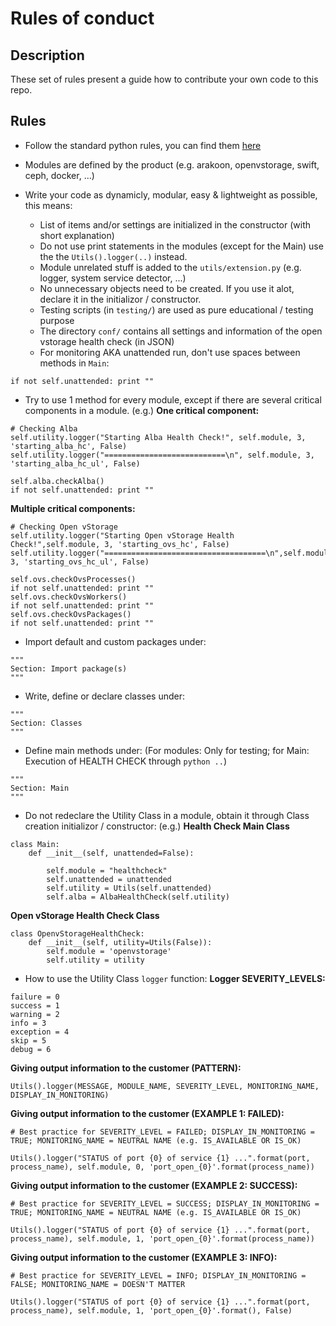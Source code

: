 # Rules of conduct

## Description
These set of rules present a guide how to contribute your own code to this repo.

## Rules

* Follow the standard python rules, you can find them [here](https://www.python.org/dev/peps/pep-0008/)

* Modules are defined by the product (e.g. arakoon, openvstorage, swift, ceph, docker, ...)

* Write your code as dynamicly, modular, easy & lightweight as possible, this means:
  * List of items and/or settings are initialized in the constructor (with short explanation)
  * Do not use print statements in the modules (except for the Main) use the the `Utils().logger(..)` instead.
  * Module unrelated stuff is added to the `utils/extension.py` (e.g. logger, system service detector, ...)
  * No unnecessary objects need to be created. If you use it alot, declare it in the initializor / constructor.
  * Testing scripts (in `testing/`) are used as pure educational / testing purpose
  * The directory `conf/` contains all settings and information of the open vstorage health check (in JSON)
  * For monitoring AKA unattended run, don't use spaces between methods in `Main`:
```
if not self.unattended: print ""
```

  * Try to use 1 method for every module, except if there are several critical components in a module. (e.g.)
**One critical component:**
```
# Checking Alba
self.utility.logger("Starting Alba Health Check!", self.module, 3, 'starting_alba_hc', False)
self.utility.logger("===========================\n", self.module, 3, 'starting_alba_hc_ul', False)

self.alba.checkAlba()
if not self.unattended: print ""
```

**Multiple critical components:**
```
# Checking Open vStorage
self.utility.logger("Starting Open vStorage Health Check!",self.module, 3, 'starting_ovs_hc', False)
self.utility.logger("====================================\n",self.module, 3, 'starting_ovs_hc_ul', False)

self.ovs.checkOvsProcesses()
if not self.unattended: print ""
self.ovs.checkOvsWorkers()
if not self.unattended: print ""
self.ovs.checkOvsPackages()
if not self.unattended: print ""
```

  * Import default and custom packages under:
```
"""
Section: Import package(s)
"""
```

  * Write, define or declare classes under:
```
"""
Section: Classes
"""
```

  * Define main methods under: (For modules: Only for testing; for Main: Execution of HEALTH CHECK through `python ..`)
```
"""
Section: Main
"""
```

  * Do not redeclare the Utility Class in a module, obtain it through Class creation initializor / constructor: (e.g.)
**Health Check Main Class**
```
class Main:
    def __init__(self, unattended=False):

        self.module = "healthcheck"
        self.unattended = unattended
        self.utility = Utils(self.unattended)
        self.alba = AlbaHealthCheck(self.utility)
```

**Open vStorage Health Check Class**
```
class OpenvStorageHealthCheck:
    def __init__(self, utility=Utils(False)):
        self.module = 'openvstorage'
        self.utility = utility
```

  * How to use the Utility Class `logger` function:
**Logger SEVERITY_LEVELS:**
```
failure = 0
success = 1
warning = 2
info = 3
exception = 4
skip = 5
debug = 6
```

**Giving output information to the customer (PATTERN):**
```
Utils().logger(MESSAGE, MODULE_NAME, SEVERITY_LEVEL, MONITORING_NAME, DISPLAY_IN_MONITORING)
```

**Giving output information to the customer (EXAMPLE 1: FAILED):**
```
# Best practice for SEVERITY_LEVEL = FAILED; DISPLAY_IN_MONITORING = TRUE; MONITORING_NAME = NEUTRAL NAME (e.g. IS_AVAILABLE OR IS_OK)

Utils().logger("STATUS of port {0} of service {1} ...".format(port, process_name), self.module, 0, 'port_open_{0}'.format(process_name))
```

**Giving output information to the customer (EXAMPLE 2: SUCCESS):**
```
# Best practice for SEVERITY_LEVEL = SUCCESS; DISPLAY_IN_MONITORING = TRUE; MONITORING_NAME = NEUTRAL NAME (e.g. IS_AVAILABLE OR IS_OK)

Utils().logger("STATUS of port {0} of service {1} ...".format(port, process_name), self.module, 1, 'port_open_{0}'.format(process_name))
```

**Giving output information to the customer (EXAMPLE 3: INFO):**
```
# Best practice for SEVERITY_LEVEL = INFO; DISPLAY_IN_MONITORING = FALSE; MONITORING_NAME = DOESN'T MATTER

Utils().logger("STATUS of port {0} of service {1} ...".format(port, process_name), self.module, 1, 'port_open_{0}'.format(), False)
```

